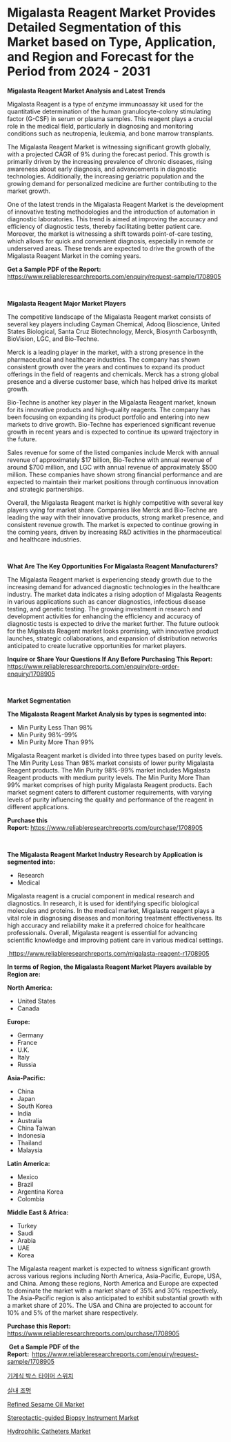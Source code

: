 <p><h1>Migalasta Reagent Market Provides Detailed Segmentation of this Market based on Type, Application, and Region and Forecast for the Period from 2024 - 2031</h1></p><p><strong>Migalasta Reagent Market Analysis and Latest Trends</strong></p>
<p><p>Migalasta Reagent is a type of enzyme immunoassay kit used for the quantitative determination of the human granulocyte-colony stimulating factor (G-CSF) in serum or plasma samples. This reagent plays a crucial role in the medical field, particularly in diagnosing and monitoring conditions such as neutropenia, leukemia, and bone marrow transplants.</p><p>The Migalasta Reagent Market is witnessing significant growth globally, with a projected CAGR of 9% during the forecast period. This growth is primarily driven by the increasing prevalence of chronic diseases, rising awareness about early diagnosis, and advancements in diagnostic technologies. Additionally, the increasing geriatric population and the growing demand for personalized medicine are further contributing to the market growth.</p><p>One of the latest trends in the Migalasta Reagent Market is the development of innovative testing methodologies and the introduction of automation in diagnostic laboratories. This trend is aimed at improving the accuracy and efficiency of diagnostic tests, thereby facilitating better patient care. Moreover, the market is witnessing a shift towards point-of-care testing, which allows for quick and convenient diagnosis, especially in remote or underserved areas. These trends are expected to drive the growth of the Migalasta Reagent Market in the coming years.</p></p>
<p><strong>Get a Sample PDF of the Report:&nbsp;</strong> <a href="https://www.reliableresearchreports.com/enquiry/request-sample/1708905">https://www.reliableresearchreports.com/enquiry/request-sample/1708905</a></p>
<p>&nbsp;</p>
<p><strong>Migalasta Reagent Major Market Players</strong></p>
<p><p>The competitive landscape of the Migalasta Reagent market consists of several key players including Cayman Chemical, Adooq Bioscience, United States Biological, Santa Cruz Biotechnology, Merck, Biosynth Carbosynth, BioVision, LGC, and Bio-Techne. </p><p>Merck is a leading player in the market, with a strong presence in the pharmaceutical and healthcare industries. The company has shown consistent growth over the years and continues to expand its product offerings in the field of reagents and chemicals. Merck has a strong global presence and a diverse customer base, which has helped drive its market growth.</p><p>Bio-Techne is another key player in the Migalasta Reagent market, known for its innovative products and high-quality reagents. The company has been focusing on expanding its product portfolio and entering into new markets to drive growth. Bio-Techne has experienced significant revenue growth in recent years and is expected to continue its upward trajectory in the future.</p><p>Sales revenue for some of the listed companies include Merck with annual revenue of approximately $17 billion, Bio-Techne with annual revenue of around $700 million, and LGC with annual revenue of approximately $500 million. These companies have shown strong financial performance and are expected to maintain their market positions through continuous innovation and strategic partnerships.</p><p>Overall, the Migalasta Reagent market is highly competitive with several key players vying for market share. Companies like Merck and Bio-Techne are leading the way with their innovative products, strong market presence, and consistent revenue growth. The market is expected to continue growing in the coming years, driven by increasing R&D activities in the pharmaceutical and healthcare industries.</p></p>
<p>&nbsp;</p>
<p><strong>What Are The Key Opportunities For Migalasta Reagent Manufacturers?</strong></p>
<p><p>The Migalasta Reagent market is experiencing steady growth due to the increasing demand for advanced diagnostic technologies in the healthcare industry. The market data indicates a rising adoption of Migalasta Reagents in various applications such as cancer diagnostics, infectious disease testing, and genetic testing. The growing investment in research and development activities for enhancing the efficiency and accuracy of diagnostic tests is expected to drive the market further. The future outlook for the Migalasta Reagent market looks promising, with innovative product launches, strategic collaborations, and expansion of distribution networks anticipated to create lucrative opportunities for market players.</p></p>
<p><strong>Inquire or Share Your Questions If Any Before Purchasing This Report:</strong> <a href="https://www.reliableresearchreports.com/enquiry/pre-order-enquiry/1708905">https://www.reliableresearchreports.com/enquiry/pre-order-enquiry/1708905</a></p>
<p>&nbsp;</p>
<p><strong>Market Segmentation</strong></p>
<p><strong>The Migalasta Reagent Market Analysis by types is segmented into:</strong></p>
<p><ul><li>Min Purity Less Than 98%</li><li>Min Purity 98%-99%</li><li>Min Purity More Than 99%</li></ul></p>
<p><p>Migalasta Reagent market is divided into three types based on purity levels. The Min Purity Less Than 98% market consists of lower purity Migalasta Reagent products. The Min Purity 98%-99% market includes Migalasta Reagent products with medium purity levels. The Min Purity More Than 99% market comprises of high purity Migalasta Reagent products. Each market segment caters to different customer requirements, with varying levels of purity influencing the quality and performance of the reagent in different applications.</p></p>
<p><strong>Purchase this Report:&nbsp;</strong><a href="https://www.reliableresearchreports.com/purchase/1708905">https://www.reliableresearchreports.com/purchase/1708905</a></p>
<p>&nbsp;</p>
<p><strong>The Migalasta Reagent Market Industry Research by Application is segmented into:</strong></p>
<p><ul><li>Research</li><li>Medical</li></ul></p>
<p><p>Migalasta reagent is a crucial component in medical research and diagnostics. In research, it is used for identifying specific biological molecules and proteins. In the medical market, Migalasta reagent plays a vital role in diagnosing diseases and monitoring treatment effectiveness. Its high accuracy and reliability make it a preferred choice for healthcare professionals. Overall, Migalasta reagent is essential for advancing scientific knowledge and improving patient care in various medical settings.</p></p>
<p><a href="https://www.reliableresearchreports.com/migalasta-reagent-r1708905">&nbsp;https://www.reliableresearchreports.com/migalasta-reagent-r1708905</a></p>
<p><strong>In terms of Region, the Migalasta Reagent Market Players available by Region are:</strong></p>
<p>
    <p> <strong> North America: </strong>
        <ul>
            <li>United States</li>
            <li>Canada</li>
        </ul>
        </p> 
    <p> <strong> Europe: </strong>
        <ul>
            <li>Germany</li>
            <li>France</li>
            <li>U.K.</li>
            <li>Italy</li>
            <li>Russia</li>
        </ul>
        </p> 
    <p> <strong> Asia-Pacific: </strong>
        <ul>
            <li>China</li>
            <li>Japan</li>
            <li>South Korea</li>
            <li>India</li>
            <li>Australia</li>
            <li>China Taiwan</li>
            <li>Indonesia</li>
            <li>Thailand</li>
            <li>Malaysia</li>
        </ul>
        </p> 
    <p> <strong> Latin America: </strong>
        <ul>
            <li>Mexico</li>
            <li>Brazil</li>
            <li>Argentina Korea</li>
            <li>Colombia</li>
        </ul>
        </p> 
    <p> <strong> Middle East & Africa: </strong>
        <ul>
            <li>Turkey</li>
            <li>Saudi</li>
            <li>Arabia</li>
            <li>UAE</li>
            <li>Korea</li>
        </ul>
    </p>
    </p>
<p><p>The Migalasta reagent market is expected to witness significant growth across various regions including North America, Asia-Pacific, Europe, USA, and China. Among these regions, North America and Europe are expected to dominate the market with a market share of 35% and 30% respectively. The Asia-Pacific region is also anticipated to exhibit substantial growth with a market share of 20%. The USA and China are projected to account for 10% and 5% of the market share respectively.</p></p>
<p><strong>Purchase this Report: </strong><a href="https://www.reliableresearchreports.com/purchase/1708905">https://www.reliableresearchreports.com/purchase/1708905</a></p>
<p>&nbsp;<strong>Get a Sample PDF of the Report:&nbsp;&nbsp;</strong><a href="https://www.reliableresearchreports.com/enquiry/request-sample/1708905">https://www.reliableresearchreports.com/enquiry/request-sample/1708905</a></p>
<p><strong></strong></p>
<p><p><a href="https://github.com/khytkeqagplkzqvh/Market-Research-Report-List-2/blob/main/8640047123206.md">기계식 박스 타이머 스위치</a></p><p><a href="https://github.com/TimmyMann6767/Market-Research-Report-List-2/blob/main/9217696123207.md">실내 조명</a></p><p><a href="https://issuu.com/reportprime-2/docs/refined-sesame-oil-market-size-2030.pptx">Refined Sesame Oil Market</a></p><p><a href="https://github.com/pjcfca/Market-Research-Report-List-3/blob/main/stereotactic-guided-biopsy-instrument-market.md">Stereotactic-guided Biopsy Instrument Market</a></p><p><a href="https://github.com/johnbach50/Market-Research-Report-List-3/blob/main/hydrophilic-catheters-market.md">Hydrophilic Catheters Market</a></p></p>